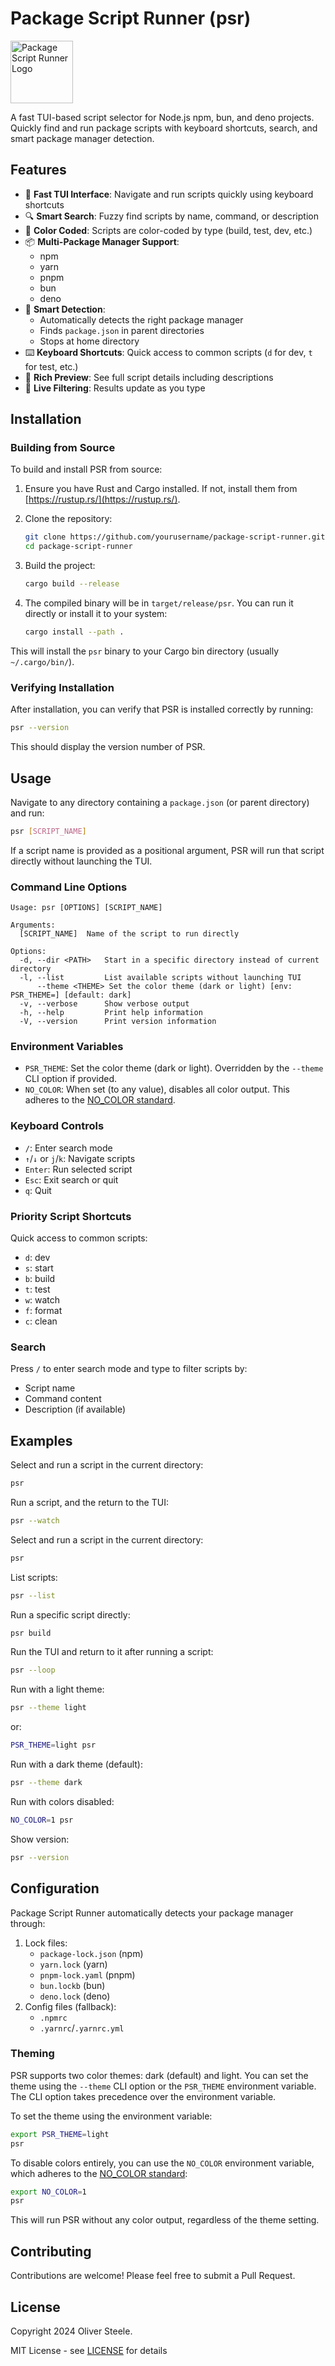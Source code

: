 # Package Script Runner (psr)

<img src="docs/logo.svg" width="100" alt="Package Script Runner Logo">

A fast TUI-based script selector for Node.js npm, bun, and deno projects.
Quickly find and run package scripts with keyboard shortcuts, search, and smart
package manager detection.

## Features

- 🚀 **Fast TUI Interface**: Navigate and run scripts quickly using keyboard shortcuts
- 🔍 **Smart Search**: Fuzzy find scripts by name, command, or description
- 🎨 **Color Coded**: Scripts are color-coded by type (build, test, dev, etc.)
- 📦 **Multi-Package Manager Support**:
  - npm
  - yarn
  - pnpm
  - bun
  - deno
- 📁 **Smart Detection**:
  - Automatically detects the right package manager
  - Finds `package.json` in parent directories
  - Stops at home directory
- ⌨️ **Keyboard Shortcuts**: Quick access to common scripts (`d` for dev, `t`
  for test, etc.)
- 📝 **Rich Preview**: See full script details including descriptions
- 🔄 **Live Filtering**: Results update as you type

## Installation

### Building from Source

To build and install PSR from source:

1. Ensure you have Rust and Cargo installed. If not, install them from
   [https://rustup.rs/](https://rustup.rs/).

2. Clone the repository:
   ```bash
   git clone https://github.com/yourusername/package-script-runner.git
   cd package-script-runner
   ```

3. Build the project:
   ```bash
   cargo build --release
   ```

4. The compiled binary will be in `target/release/psr`. You can run it directly
   or install it to your system:
   ```bash
   cargo install --path .
   ```

This will install the `psr` binary to your Cargo bin directory (usually
`~/.cargo/bin/`).

### Verifying Installation

After installation, you can verify that PSR is installed correctly by running:

```bash
psr --version
```

This should display the version number of PSR.

## Usage

Navigate to any directory containing a `package.json` (or parent directory) and
run:

```bash
psr [SCRIPT_NAME]
```

If a script name is provided as a positional argument, PSR will run that script directly without launching the TUI.

### Command Line Options

```text
Usage: psr [OPTIONS] [SCRIPT_NAME]

Arguments:
  [SCRIPT_NAME]  Name of the script to run directly

Options:
  -d, --dir <PATH>   Start in a specific directory instead of current directory
  -l, --list         List available scripts without launching TUI
      --theme <THEME> Set the color theme (dark or light) [env: PSR_THEME=] [default: dark]
  -v, --verbose      Show verbose output
  -h, --help         Print help information
  -V, --version      Print version information
```

### Environment Variables

- `PSR_THEME`: Set the color theme (dark or light). Overridden by the `--theme`
  CLI option if provided.
- `NO_COLOR`: When set (to any value), disables all color output. This adheres
  to the [NO_COLOR standard](https://no-color.org/).

### Keyboard Controls

- `/`: Enter search mode
- `↑`/`↓` or `j`/`k`: Navigate scripts
- `Enter`: Run selected script
- `Esc`: Exit search or quit
- `q`: Quit

### Priority Script Shortcuts

Quick access to common scripts:
- `d`: dev
- `s`: start
- `b`: build
- `t`: test
- `w`: watch
- `f`: format
- `c`: clean

### Search

Press `/` to enter search mode and type to filter scripts by:
- Script name
- Command content
- Description (if available)

## Examples
Select and run a script in the current directory:
```bash
psr
```

Run a script, and the return to the TUI:
```bash
psr --watch
```

Select and run a script in the current directory:
```bash
psr
```

List scripts:
```bash
psr --list
```

Run a specific script directly:
```bash
psr build
```

Run the TUI and return to it after running a script:
```bash
psr --loop
```

Run with a light theme:
```bash
psr --theme light
```

or:

```bash
PSR_THEME=light psr
```

Run with a dark theme (default):
```bash
psr --theme dark
```

Run with colors disabled:
```bash
NO_COLOR=1 psr
```

Show version:
```bash
psr --version
```

## Configuration

Package Script Runner automatically detects your package manager through:
1. Lock files:
   - `package-lock.json` (npm)
   - `yarn.lock` (yarn)
   - `pnpm-lock.yaml` (pnpm)
   - `bun.lockb` (bun)
   - `deno.lock` (deno)
2. Config files (fallback):
   - `.npmrc`
   - `.yarnrc`/`.yarnrc.yml`

### Theming

PSR supports two color themes: dark (default) and light. You can set the theme
using the `--theme` CLI option or the `PSR_THEME` environment variable. The CLI
option takes precedence over the environment variable.

To set the theme using the environment variable:

```bash
export PSR_THEME=light
psr
```

To disable colors entirely, you can use the `NO_COLOR` environment variable, which adheres to the [NO_COLOR standard](https://no-color.org/):

```bash
export NO_COLOR=1
psr
```

This will run PSR without any color output, regardless of the theme setting.

## Contributing

Contributions are welcome! Please feel free to submit a Pull Request.

## License

Copyright 2024 Oliver Steele.

MIT License - see [LICENSE](LICENSE) for details
